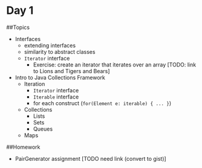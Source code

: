 # Day 1
##Topics
   
- Interfaces
    - extending interfaces
    - similarity to abstract classes
    - ```Iterator``` interface
        - Exercise: create an iterator that iterates over an array [TODO: link to Lions and Tigers and Bears]
- Intro to Java Collections Framework
    - Iteration
        - ```Iterator``` interface
        - ```Iterable``` interface
        - for each construct (```for(Element e: iterable) { ... }```)
    - Collections
        - Lists
        - Sets
        - Queues
    - Maps

##Homework
- PairGenerator assignment [TODO need link (convert to gist)]